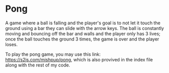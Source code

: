 # Pong
A game where a ball is falling and the player's goal is to not let it touch the ground using a bar they can slide with the arrow keys. The ball is constantly moving and bouncing off the bar and walls and the player only has 3 lives; once the ball touches the ground 3 times, the game is over and the player loses. 

To play the pong game, you may use this link: https://s2js.com/mishpup/pong, which is also provived in the index file along with the rest of my code. 

